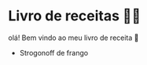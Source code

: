 # Livro de receitas :man_cook:

olá! Bem vindo ao meu livro de receita :wave:

- Strogonoff de frango
